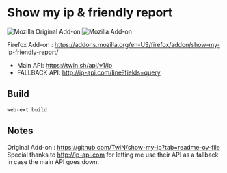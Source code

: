 # Show my ip & friendly report
![Mozilla Original Add-on](https://img.shields.io/amo/users/show-ip)
![Mozilla Add-on](https://img.shields.io/amo/users/show-my-ip-friendly-report)

Firefox Add-on : https://addons.mozilla.org/en-US/firefox/addon/show-my-ip-friendly-report/

- Main API: https://twin.sh/api/v1/ip
- FALLBACK API: http://ip-api.com/line?fields=query


## Build
```
web-ext build
```


## Notes
Original Add-on : https://github.com/TwiN/show-my-ip?tab=readme-ov-file
Special thanks to http://ip-api.com for letting me use their API as a fallback in case the main API goes down.
